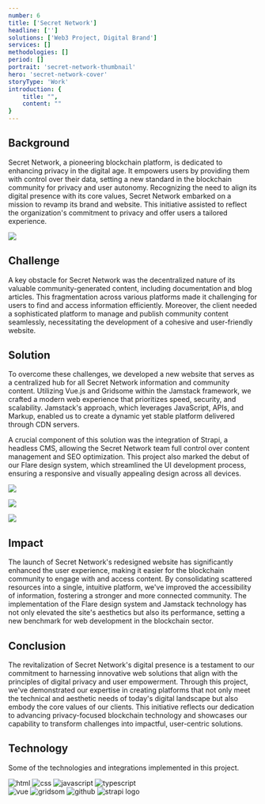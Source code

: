```yaml
---
number: 6
title: ['Secret Network']
headline: ['']
solutions: ['Web3 Project, Digital Brand']
services: []
methodologies: []
period: []
portrait: 'secret-network-thumbnail'
hero: 'secret-network-cover'
storyType: 'Work'
introduction: {
    title: "",
    content: ""
}
---
```


## Background

Secret Network, a pioneering blockchain platform, is dedicated to enhancing privacy in the digital age. It empowers users by providing them with control over their data, setting a new standard in the blockchain community for privacy and user autonomy. Recognizing the need to align its digital presence with its core values, Secret Network embarked on a mission to revamp its brand and website. This initiative assisted to reflect the organization's commitment to privacy and offer users a tailored experience.

![](/work/secret-network-figure-1.jpg)


## Challenge

A key obstacle for Secret Network was the decentralized nature of its valuable community-generated content, including documentation and blog articles. This fragmentation across various platforms made it challenging for users to find and access information efficiently. Moreover, the client needed a sophisticated platform to manage and publish community content seamlessly, necessitating the development of a cohesive and user-friendly website.

## Solution 

To overcome these challenges, we developed a new website that serves as a centralized hub for all Secret Network information and community content. Utilizing Vue.js and Gridsome within the Jamstack framework, we crafted a modern web experience that prioritizes speed, security, and scalability. Jamstack's approach, which leverages JavaScript, APIs, and Markup, enabled us to create a dynamic yet stable platform delivered through CDN servers.

A crucial component of this solution was the integration of Strapi, a headless CMS, allowing the Secret Network team full control over content management and SEO optimization. This project also marked the debut of our Flare design system, which streamlined the UI development process, ensuring a responsive and visually appealing design across all devices.

![](/work/secret-network-figure-2.jpg)

![](/work/secret-network-figure-3.jpg)

![](/work/secret-network-figure-4.jpg)


## Impact

The launch of Secret Network's redesigned website has significantly enhanced the user experience, making it easier for the blockchain community to engage with and access content. By consolidating scattered resources into a single, intuitive platform, we've improved the accessibility of information, fostering a stronger and more connected community. The implementation of the Flare design system and Jamstack technology has not only elevated the site's aesthetics but also its performance, setting a new benchmark for web development in the blockchain sector.

## Conclusion

The revitalization of Secret Network's digital presence is a testament to our commitment to harnessing innovative web solutions that align with the principles of digital privacy and user empowerment. Through this project, we've demonstrated our expertise in creating platforms that not only meet the technical and aesthetic needs of today's digital landscape but also embody the core values of our clients. This initiative reflects our dedication to advancing privacy-focused blockchain technology and showcases our capability to transform challenges into impactful, user-centric solutions.

## Technology

Some of the technologies and integrations implemented in this project.

<div class="story_story__mainContent__technologies__v5XXm"> 
    <div class="story_story__mainContent__technologies__images__6NSg5">
        <div>
        <img loading="lazy" src="/technologies/html.svg" alt="html"/>
            <img loading="lazy" src="/technologies/css.svg" alt="css"/>
            <img loading="lazy" src="/technologies/javascript.svg" alt="javascript"/>
            <img loading="lazy" src="/technologies/typescript.svg" alt="typescript"/>
        </div>
        <div>
            <img loading="lazy" src="/technologies/vue.svg" alt="vue"/>
            <img loading="lazy" src="/technologies/gridsom.svg" alt="gridsom"/>
            <img loading="lazy" src="/technologies/github.svg" alt="github"/>
            <img loading="lazy" src="/technologies/strapi.svg" class="story_story__mainContent__technologies__images__large__KxVD1" alt="strapi logo"/>
        </div>
    </div>     
</div>
